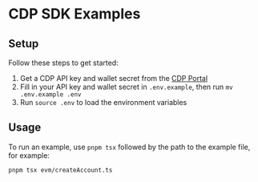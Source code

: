 # CDP SDK Examples

## Setup

Follow these steps to get started:

1. Get a CDP API key and wallet secret from the [CDP Portal](https://portal.cdp.coinbase.com/access/api)
2. Fill in your API key and wallet secret in `.env.example`, then run `mv .env.example .env`
3. Run `source .env` to load the environment variables

## Usage

To run an example, use `pnpm tsx` followed by the path to the example file, for example:

```bash
pnpm tsx evm/createAccount.ts
```
